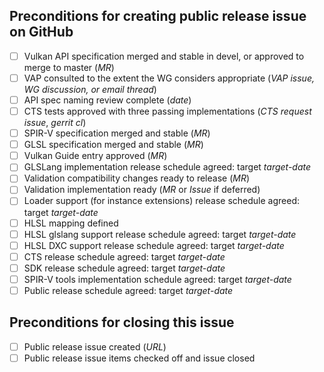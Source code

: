 <!-- Vulkan EXT Extension Development Checklist Template -->

<!--
This template captures requirements checklists for key milestones
a Vulkan EXT extension passes as it moves from development to
release. You should create an issue from this template
when there is reasonable consensus in the working group that the
extension should be created.

As progress is made on work items, fill in the italicized fields with
appropriate data. For example, when a merge request exists, edit it
into the "API specification merged" line in place of _MR_. When the MR
is merged and the WG agrees that it is stable, check off the item in
the checklist. ("Specification stable" means that all discussions are
resolved and there are no MRs in flight that modify behavior defined
by the extension and its dependencies.)

Not all requirements are relevant to all extensions. For example, an
extension that has no language dependencies will not need SPIR-V /
GLSL / HLSL items. In such cases, check the item off and write "N/A"
in the associated data fields. Requirements may also be checked off
if waived by vote of the working group, with a 2/3 majority of
non-abstaining vote are in favor.

-->

## Preconditions for creating public release issue on GitHub

<!--
An EXT extension can be released when the working group agrees that
these preconditions are satisfied or can be waived.
Check off any requirements that are not relevant to
the extension in question,

Check off any of the following preconditions that are not relevant to
the extension in question. Enter target dates for software artifacts
where indicated.
-->

 - [ ] Vulkan API specification merged and stable in devel,
       or approved to merge to master (_MR_)
 - [ ] VAP consulted to the extent the WG considers appropriate (_VAP issue, WG discussion, or email thread_)
 - [ ] API spec naming review complete (_date_)
 - [ ] CTS tests approved with three passing implementations (_CTS request issue_, _gerrit cl_)
 - [ ] SPIR-V specification merged and stable (_MR_)
 - [ ] GLSL specification merged and stable (_MR_)
 - [ ] Vulkan Guide entry approved (_MR_)
 - [ ] GLSLang implementation release schedule agreed: target _target-date_
 - [ ] Validation compatibility changes ready to release (_MR_)
 - [ ] Validation implementation ready (_MR_ or _Issue_ if deferred)
 - [ ] Loader support (for instance extensions) release schedule agreed: target _target-date_
 - [ ] HLSL mapping defined
 - [ ] HLSL glslang support release schedule agreed: target _target-date_
 - [ ] HLSL DXC support release schedule agreed: target _target-date_
 - [ ] CTS release schedule agreed: target _target-date_
 - [ ] SDK release schedule agreed: target _target-date_
 - [ ] SPIR-V tools implementation schedule agreed: target _target-date_
 - [ ] Public release schedule agreed: target _target-date_

## Preconditions for closing this issue
 - [ ] Public release issue created (_URL_)
 - [ ] Public release issue items checked off and issue closed
